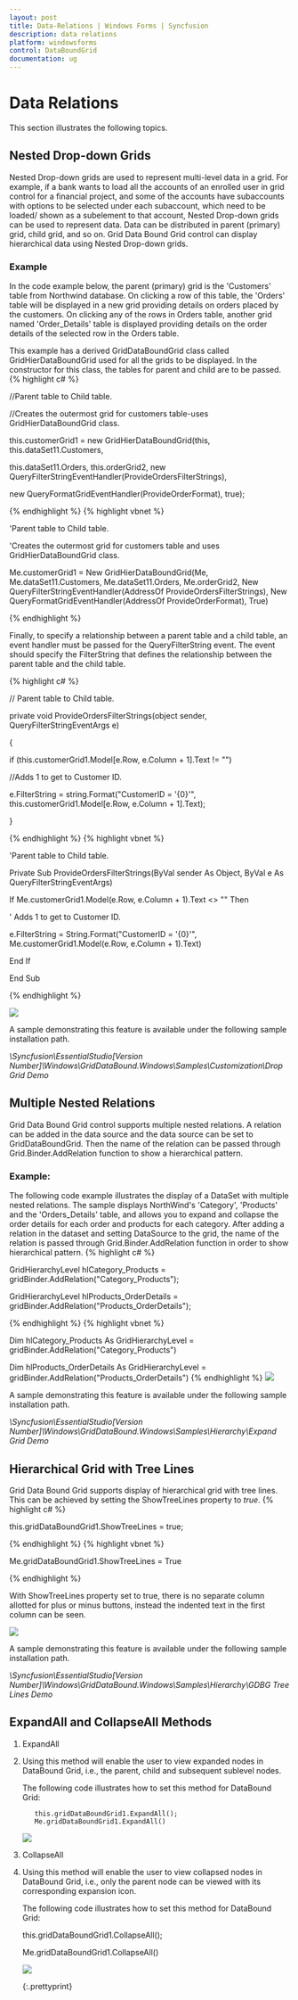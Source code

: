 ```yaml
---
layout: post
title: Data-Relations | Windows Forms | Syncfusion
description: data relations
platform: windowsforms
control: DataBoundGrid
documentation: ug
---
```


# Data Relations



This section illustrates the following topics.

## Nested Drop-down Grids

Nested Drop-down grids are used to represent multi-level data in a grid. For example, if a bank wants to load all the accounts of an enrolled user in grid control for a financial project, and some of the accounts have subaccounts with options to be selected under each subaccount, which need to be loaded/ shown as a subelement to that account, Nested Drop-down grids can be used to represent data. Data can be distributed in parent (primary) grid, child grid, and so on. Grid Data Bound Grid control can display hierarchical data using Nested Drop-down grids.

### Example

In the code example below, the parent (primary) grid is the 'Customers' table from Northwind database. On clicking a row of this table, the 'Orders' table will be displayed in a new grid providing details on orders placed by the customers. On clicking any of the rows in Orders table, another grid named 'Order_Details' table is displayed providing details on the order details of the selected row in the Orders table.  

This example has a derived GridDataBoundGrid class called GridHierDataBoundGrid used for all the grids to be displayed. In the constructor for this class, the tables for parent and child are to be passed.
{% highlight c# %}




//Parent table to Child table.

//Creates the outermost grid for customers table-uses GridHierDataBoundGrid class.

this.customerGrid1 = new GridHierDataBoundGrid(this, this.dataSet11.Customers,

this.dataSet11.Orders, this.orderGrid2, new QueryFilterStringEventHandler(ProvideOrdersFilterStrings),

new QueryFormatGridEventHandler(ProvideOrderFormat), true);

{% endhighlight  %}
{% highlight vbnet %}





'Parent table to Child table.

'Creates the outermost grid for customers table and uses GridHierDataBoundGrid class.

Me.customerGrid1 = New GridHierDataBoundGrid(Me, Me.dataSet11.Customers, Me.dataSet11.Orders, Me.orderGrid2, New QueryFilterStringEventHandler(AddressOf ProvideOrdersFilterStrings), New QueryFormatGridEventHandler(AddressOf ProvideOrderFormat), True)

{% endhighlight  %}

Finally, to specify a relationship between a parent table and a child table, an event handler must be passed for the QueryFilterString event. The event should specify the FilterString that defines the relationship between the parent table and the child table.

{% highlight c# %}





// Parent table to Child table.

private void ProvideOrdersFilterStrings(object sender, QueryFilterStringEventArgs e)

{

if (this.customerGrid1.Model[e.Row, e.Column + 1].Text != "")



//Adds 1 to get to Customer ID.

e.FilterString = string.Format("CustomerID = '{0}'", this.customerGrid1.Model[e.Row, e.Column + 1].Text);

}


{% endhighlight  %}
{% highlight vbnet %}




'Parent table to Child table.

Private Sub ProvideOrdersFilterStrings(ByVal sender As Object, ByVal e As QueryFilterStringEventArgs)

If Me.customerGrid1.Model(e.Row, e.Column + 1).Text <> "" Then



' Adds 1 to get to Customer ID.

e.FilterString = String.Format("CustomerID = '{0}'", Me.customerGrid1.Model(e.Row, e.Column + 1).Text)

End If

End Sub

{% endhighlight  %}

![](Data-Relations_images/Data-Relations_img1.jpeg)



A sample demonstrating this feature is available under the following sample installation path.

_<Install Location>\Syncfusion\EssentialStudio\[Version Number]\Windows\GridDataBound.Windows\Samples\Customization\Drop Grid Demo_

## Multiple Nested Relations

Grid Data Bound Grid control supports multiple nested relations. A relation can be added in the data source and the data source can be set to GridDataBoundGrid. Then the name of the relation can be passed through Grid.Binder.AddRelation function to show a hierarchical pattern.

### Example:

The following code example illustrates the display of a DataSet with multiple nested relations. The sample displays NorthWind's 'Category', 'Products' and the 'Orders_Details' table, and allows you to expand and collapse the order details for each order and products for each category. After adding a relation in the dataset and setting DataSource to the grid, the name of the relation is passed through Grid.Binder.AddRelation function in order to show hierarchical pattern.
{% highlight c# %}




GridHierarchyLevel hlCategory_Products = gridBinder.AddRelation("Category_Products");

GridHierarchyLevel hlProducts_OrderDetails = gridBinder.AddRelation("Products_OrderDetails");

{% endhighlight  %}
{% highlight vbnet %}




Dim hlCategory_Products As GridHierarchyLevel = gridBinder.AddRelation("Category_Products")

Dim hlProducts_OrderDetails As GridHierarchyLevel = gridBinder.AddRelation("Products_OrderDetails")
{% endhighlight  %}
![](Data-Relations_images/Data-Relations_img2.jpeg) 


A sample demonstrating this feature is available under the following sample installation path.

_<Install Location>\Syncfusion\EssentialStudio\[Version Number]\Windows\GridDataBound.Windows\Samples\Hierarchy\Expand Grid Demo_

## Hierarchical Grid with Tree Lines

Grid Data Bound Grid supports display of hierarchical grid with tree lines. This can be achieved by setting the ShowTreeLines property to _true_. 
{% highlight c# %}




this.gridDataBoundGrid1.ShowTreeLines = true;


{% endhighlight  %}
{% highlight vbnet %}




Me.gridDataBoundGrid1.ShowTreeLines = True

{% endhighlight  %}

With ShowTreeLines property set to true, there is no separate column allotted for plus or minus buttons, instead the indented text in the first column can be seen. 

![](Data-Relations_images/Data-Relations_img3.jpeg) 



A sample demonstrating this feature is available under the following sample installation path.

_<Install Location>\Syncfusion\EssentialStudio\[Version Number]\Windows\GridDataBound.Windows\Samples\Hierarchy\GDBG Tree Lines Demo_

## ExpandAll and CollapseAll Methods

1. ExpandAll
1. Using this method will enable the user to view expanded nodes in DataBound Grid, i.e., the parent, child and subsequent sublevel nodes.

   The following code illustrates how to set this method for DataBound Grid:





          this.gridDataBoundGrid1.ExpandAll();
          Me.gridDataBoundGrid1.ExpandAll()

   ![](Data-Relations_images/Data-Relations_img4.jpeg)



2. CollapseAll
3. Using this method will enable the user to view collapsed nodes in DataBound Grid, i.e., only the parent node can be viewed with its corresponding expansion icon.

   The following code illustrates how to set this method for DataBound Grid:



   this.gridDataBoundGrid1.CollapseAll();



   Me.gridDataBoundGrid1.CollapseAll()

   ![](Data-Relations_images/Data-Relations_img5.jpeg) 

   {:.prettyprint}

